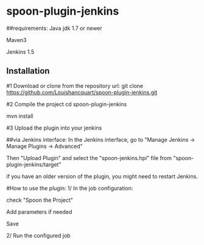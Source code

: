 # spoon-plugin-jenkins

##requirements:
Java jdk 1.7 or newer 

Maven3

Jenkins 1.5


## Installation

#1 Download or clone from the repository url:
git clone https://github.com/Louishancquart/spoon-plugin-jenkins.git

#2 Compile the project
cd spoon-plugin-jenkins

mvn install

#3 Upload the plugin into your jenkins


##via Jenkins interface:
In the Jenkins interface, go to "Manage Jenkins -> Manage Plugins -> Advanced"

Then "Upload Plugin" and select the "spoon-jenkins.hpi" file from "spoon-plugin-jenkins/target"


if you have an older version of the plugin, you might need to restart Jenkins.

#How to use the plugin:
1/ In the job configuration:

check "Spoon the Project"

Add parameters if needed

Save


2/ Run the configured job